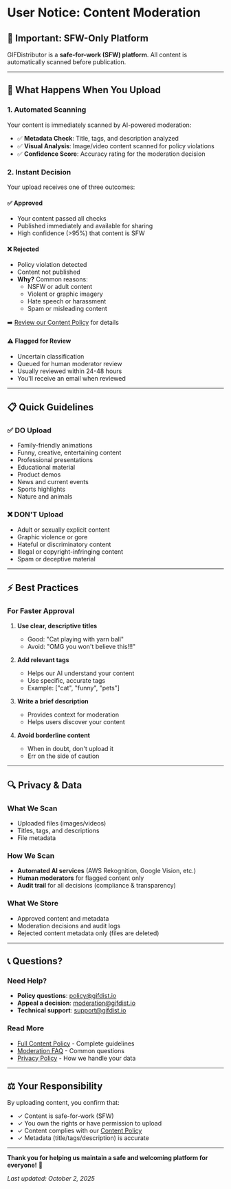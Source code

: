 # User Notice: Content Moderation

## 📢 Important: SFW-Only Platform

GIFDistributor is a **safe-for-work (SFW) platform**. All content is automatically scanned before publication.

---

## 🤖 What Happens When You Upload

### 1. Automated Scanning
Your content is immediately scanned by AI-powered moderation:
- ✅ **Metadata Check**: Title, tags, and description analyzed
- ✅ **Visual Analysis**: Image/video content scanned for policy violations
- ✅ **Confidence Score**: Accuracy rating for the moderation decision

### 2. Instant Decision

Your upload receives one of three outcomes:

#### ✅ **Approved**
- Your content passed all checks
- Published immediately and available for sharing
- High confidence (>95%) that content is SFW

#### ❌ **Rejected**
- Policy violation detected
- Content not published
- **Why?** Common reasons:
  - NSFW or adult content
  - Violent or graphic imagery
  - Hate speech or harassment
  - Spam or misleading content

➡️ [Review our Content Policy](./CONTENT_POLICY.md) for details

#### ⚠️ **Flagged for Review**
- Uncertain classification
- Queued for human moderator review
- Usually reviewed within 24-48 hours
- You'll receive an email when reviewed

---

## 📋 Quick Guidelines

### ✅ DO Upload
- Family-friendly animations
- Funny, creative, entertaining content
- Professional presentations
- Educational material
- Product demos
- News and current events
- Sports highlights
- Nature and animals

### ❌ DON'T Upload
- Adult or sexually explicit content
- Graphic violence or gore
- Hateful or discriminatory content
- Illegal or copyright-infringing content
- Spam or deceptive material

---

## ⚡ Best Practices

### For Faster Approval

1. **Use clear, descriptive titles**
   - Good: "Cat playing with yarn ball"
   - Avoid: "OMG you won't believe this!!!"

2. **Add relevant tags**
   - Helps our AI understand your content
   - Use specific, accurate tags
   - Example: ["cat", "funny", "pets"]

3. **Write a brief description**
   - Provides context for moderation
   - Helps users discover your content

4. **Avoid borderline content**
   - When in doubt, don't upload it
   - Err on the side of caution

---

## 🔍 Privacy & Data

### What We Scan
- Uploaded files (images/videos)
- Titles, tags, and descriptions
- File metadata

### How We Scan
- **Automated AI services** (AWS Rekognition, Google Vision, etc.)
- **Human moderators** for flagged content only
- **Audit trail** for all decisions (compliance & transparency)

### What We Store
- Approved content and metadata
- Moderation decisions and audit logs
- Rejected content metadata only (files are deleted)

---

## 📞 Questions?

### Need Help?
- **Policy questions**: policy@gifdist.io
- **Appeal a decision**: moderation@gifdist.io
- **Technical support**: support@gifdist.io

### Read More
- [Full Content Policy](./CONTENT_POLICY.md) - Complete guidelines
- [Moderation FAQ](./MODERATION_FAQ.md) - Common questions
- [Privacy Policy](#) - How we handle your data

---

## ⚖️ Your Responsibility

By uploading content, you confirm that:
- ✓ Content is safe-for-work (SFW)
- ✓ You own the rights or have permission to upload
- ✓ Content complies with our [Content Policy](./CONTENT_POLICY.md)
- ✓ Metadata (title/tags/description) is accurate

---

**Thank you for helping us maintain a safe and welcoming platform for everyone!** 🎉

*Last updated: October 2, 2025*
